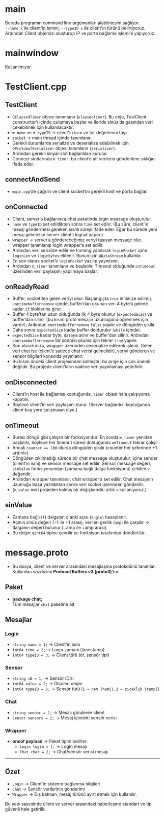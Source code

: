 # main
Burada programın command line argümanları alabilmesini sağlıyor.  
`--name x` ile client'in ismini, `--typeID x` ile client'in türünü belirtiyoruz.  
Ardından Client objemizi oluşturup IP ve porta bağlama işlemini yapıyoruz.  

# mainwindow
Kullanılmıyor.  

# TestClient.cpp

## TestClient
- `QElapsedTimer` objesi tanımlanır (`elapsedtimer`). Bu obje, TestClient constructor'ı içinde çalışmaya başlar ve ileride sinüs dalgasından veri çekebilmek için kullanılacaktır.  
- `m_name` ve `m_typeID` → client'in isim ve tür değerlerini taşır.  
- `socket` → main thread içinde tanımlanır.  
- Gerekli durumlarda serialize ve deserialize edebilmek için `QProtobufSerializer` objesi tanımlanır (`serializer`).  
- Ardından gerekli sinyal-slot bağlantıları kurulur.  
- Connect slotlarında `m_timer`, bu client’e ait verilerin gönderilme sıklığını ifade eder.  

## connectAndSend
- `main.cpp`’de çağrılır ve client socket’ini gerekli host ve porta bağlar.  

## onConnected
- Client, server’a bağlanınca chat paketinde login message oluşturulur.  
- `name` ve `typeID` set edildikten sonra `time` set edilir. (Bu süre, client’in mesaj göndermesi gereken kısıtlı süreyi ifade eder. Eğer bu sürede yeni mesaj gelmezse server client’i logout yapar.)  
- `wrapper` → server’a göndereceğimiz veriyi taşıyan message olur, wrapper tanımlanıp login wrapper’a set edilir.  
- Ardından veri serialize edilir ve framing yapılarak `loginPacket` içine `loginLen` ve `loginBytes` eklenir. Bunun için `QDataStream` kullanılır.  
- En son olarak socket’e `loginPacket` yazılıp yayınlanır.  
- Ardından `m_timer` tanımlanır ve başlatılır. Timeout olduğunda `onTimeout` üzerinden veri paylaşımı yapılmaya başlar.  

## onReadyRead
- Buffer, socket’ten gelen veriyi okur. Başlangıçta `true` initialize edilmiş `onetimebufferremove` içinde, buffer’dan okunan veri 4 byte’a gelene kadar `if` bloklarına girer.  
- Buffer 4 byte’tan uzun olduğunda ilk 4 byte okunur (`expectedSize`) ve buffer’dan silinir (bu kısım proto mesajın uzunluğunu öğrenmek için vardır). Ardından `onetimebufferremove` `false` yapılır ve döngüden çıkılır.  
- Daha sonra `expectedSize` kadar buffer doldurulur (`while` içinde).  
- `expectedSize` kadar byte, `data`ya alınır ve buffer’dan silinir. Ardından `onetimebufferremove` bir sonraki okuma için tekrar `true` yapılır.  
- Son olarak `data`, wrapper üzerinden deserialize edilerek işlenir. Gelen veri chat ise (client’e sadece chat verisi gelmelidir), veriyi gönderen ve sensör bilgileri konsolda yayınlanır.  
- Bu kısım önceki client projesinden kalmıştır; bu proje için çok önemli değildir. Bu projede client’ların sadece veri yayınlaması yeterlidir.  

## onDisconnected
- Client’in host ile bağlantısı koptuğunda, `timer` objesi hala çalışıyorsa kapatılır.  
- Böylece client’in veri paylaşımı durur. (Server bağlantısı koptuğunda client boş yere çalışmasın diye.)  

## onTimeout
- Burası döngü gibi çalışan bir fonksiyondur. En sonda `m_timer` yeniden başlatılır, böylece her timeout süresi dolduğunda `onTimeout` tekrar çalışır.  
- Ancak `counter == 100` olursa döngüden çıkılır (counter her seferinde +1 arttırılır).  
- Döngüden çıkılmadığı sürece bir chat message oluşturulur; içine sender (client’in ismi) ve sensor message set edilir. Sensor message değeri, `sinValue` fonksiyonundan (zamana bağlı dalga fonksiyonu) çekilen `v` değeridir.  
- Ardından wrapper tanımlanır, chat wrapper’a set edilir. Chat mesajının uzunluğu başa yazıldıktan sonra veri socket üzerinden gönderilir.  
- (`m_value` eski projeden kalmış bir değişkendir; artık `v` kullanıyoruz.)  

## sinValue
- Zamana bağlı (`t`) dalganın o anki açısı (`angle`) hesaplanır.  
- Açının sinüs değeri (−1 ile +1 arası), verilen genlik (`amp`) ile çarpılır → dalganın değeri bulunur (−amp ile +amp arası).  
- Bu değer `qint64` tipine çevrilir ve fonksiyon tarafından döndürülür.

# message.proto
- Bu dosya, client ve server arasındaki mesajlaşma protokolünü tanımlar.  
Kullanılan sözdizimi **Protocol Buffers v3 (proto3)**’tür.

## Paket
- **package chat;**  
  Tüm mesajlar `chat` paketine ait.

## Mesajlar

### Login
- `string name = 1;` → Client’in ismi  
- `int64 time = 2;` → Login zamanı (timestamp)  
- `int64 typeID = 3;` → Client türü (ör. sensör tipi)

### Sensor
- `string iD = 1;` → Sensör ID’si  
- `int64 value = 2;` → Ölçülen değer  
- `int64 typeID = 3;` → Sensör türü (`1 = nem (humi)`, `2 = sıcaklık (temp)`)

### Chat
- `string sender = 1;` → Mesajı gönderen client  
- `Sensor sensors = 2;` → Mesaj içindeki sensör verisi

### Wrapper
- **oneof payload** → Paket tipini belirler:  
  - `Login login = 1;` → Login mesajı  
  - `Chat chat = 2;` → Chat/sensör verisi mesajı

---

## Özet
- `Login` → Client’in sisteme bağlanma bilgileri  
- `Chat` → Sensör verilerinin gönderimi  
- `Wrapper` → Dış katman, mesaj türünü ayırt etmek için kullanılır.  

Bu yapı sayesinde client ve server arasındaki haberleşme standart ve tip güvenli hale getirilir.

